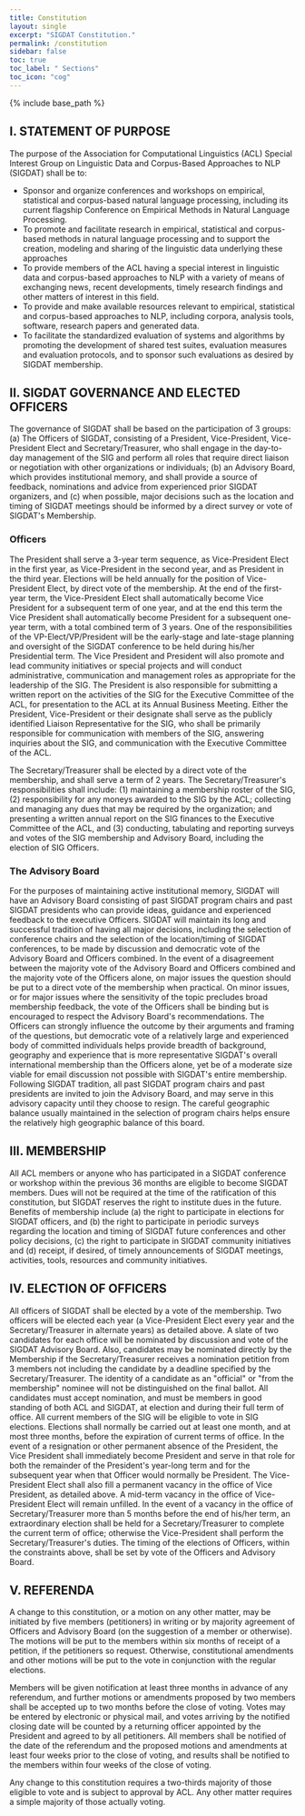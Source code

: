 ```yaml
---
title: Constitution
layout: single
excerpt: "SIGDAT Constitution."
permalink: /constitution
sidebar: false
toc: true
toc_label: " Sections"
toc_icon: "cog"
---
```

{% include base_path %}

    
## I. STATEMENT OF PURPOSE

The purpose of the Association for Computational Linguistics (ACL) Special Interest Group on Linguistic Data and Corpus-Based Approaches to NLP (SIGDAT) shall be to:

- Sponsor and organize conferences and workshops on empirical, statistical and corpus-based natural language processing, including its current flagship Conference on Empirical Methods in Natural Language Processing.
- To promote and facilitate research in empirical, statistical and corpus-based methods in natural language processing and to support the creation, modeling and sharing of the linguistic data underlying these approaches
- To provide members of the ACL having a special interest in linguistic data and corpus-based approaches to NLP with a variety of means of exchanging news, recent developments, timely research findings and other matters of interest in this field.
- To provide and make available resources relevant to empirical, statistical and corpus-based approaches to NLP, including corpora, analysis tools, software, research papers and generated data.
- To facilitate the standardized evaluation of systems and algorithms by promoting the development of shared test suites, evaluation measures and evaluation protocols, and to sponsor such evaluations as desired by SIGDAT membership.


## II. SIGDAT GOVERNANCE AND ELECTED OFFICERS

The governance of SIGDAT shall be based on the participation of 3 groups: (a) The Officers of SIGDAT, consisting of a President, Vice-President, Vice-President Elect and Secretary/Treasurer, who shall engage in the day-to-day management of the SIG and perform all roles that require direct liaison or negotiation with other organizations or individuals; (b) an Advisory Board, which provides institutional memory, and shall provide a source of feedback, nominations and advice from experienced prior SIGDAT organizers, and (c) when possible, major decisions such as the location and timing of SIGDAT meetings should be informed by a direct survey or vote of SIGDAT's Membership.

### Officers

The President shall serve a 3-year term sequence, as Vice-President Elect in the first year, as Vice-President in the second year, and as President in the third year. Elections will be held annually for the position of Vice-President Elect, by direct vote of the membership. At the end of the first-year term, the Vice-President Elect shall automatically become Vice President for a subsequent term of one year, and at the end this term the Vice President shall automatically become President for a subsequent one-year term, with a total combined term of 3 years. One of the responsibilities of the VP-Elect/VP/President will be the early-stage and late-stage planning and oversight of the SIGDAT conference to be held during his/her Presidential term. The Vice President and President will also promote and lead community initiatives or special projects and will conduct administrative, communication and management roles as appropriate for the leadership of the SIG. The President is also responsible for submitting a written report on the activities of the SIG for the Executive Committee of the ACL, for presentation to the ACL at its Annual Business Meeting. Either the President, Vice-President or their designate shall serve as the publicly identified Liaison Representative for the SIG, who shall be primarily responsible for communication with members of the SIG, answering inquiries about the SIG, and communication with the Executive Committee of the ACL.

The Secretary/Treasurer shall be elected by a direct vote of the membership, and shall serve a term of 2 years. The Secretary/Treasurer's responsibilities shall include: (1) maintaining a membership roster of the SIG, (2) responsibility for any moneys awarded to the SIG by the ACL; collecting and managing any dues that may be required by the organization; and presenting a written annual report on the SIG finances to the Executive Committee of the ACL, and (3) conducting, tabulating and reporting surveys and votes of the SIG membership and Advisory Board, including the election of SIG Officers.

### The Advisory Board 

For the purposes of maintaining active institutional memory, SIGDAT will have an Advisory Board consisting of past SIGDAT program chairs and past SIGDAT presidents who can provide ideas, guidance and experienced feedback to the executive Officers. SIGDAT will maintain its long and successful tradition of having all major decisions, including the selection of conference chairs and the selection of the location/timing of SIGDAT conferences, to be made by discussion and democratic vote of the Advisory Board and Officers combined. In the event of a disagreement between the majority vote of the Advisory Board and Officers combined and the majority vote of the Officers alone, on major issues the question should be put to a direct vote of the membership when practical. On minor issues, or for major issues where the sensitivity of the topic precludes broad membership feedback, the vote of the Officers shall be binding but is encouraged to respect the Advisory Board's recommendations. The Officers can strongly influence the outcome by their arguments and framing of the questions, but democratic vote of a relatively large and experienced body of committed individuals helps provide breadth of background, geography and experience that is more representative SIGDAT's overall international membership than the Officers alone, yet be of a moderate size viable for email discussion not possible with SIGDAT's entire membership. Following SIGDAT tradition, all past SIGDAT program chairs and past presidents are invited to join the Advisory Board, and may serve in this advisory capacity until they choose to resign. The careful geographic balance usually maintained in the selection of program chairs helps ensure the relatively high geographic balance of this board.

## III. MEMBERSHIP

All ACL members or anyone who has participated in a SIGDAT conference or workshop within the previous 36 months are eligible to become SIGDAT members. Dues will not be required at the time of the ratification of this constitution, but SIGDAT reserves the right to institute dues in the future. Benefits of membership include (a) the right to participate in elections for SIGDAT officers, and (b) the right to participate in periodic surveys regarding the location and timing of SIGDAT future conferences and other policy decisions, (c) the right to participate in SIGDAT community initiatives and (d) receipt, if desired, of timely announcements of SIGDAT meetings, activities, tools, resources and community initiatives.

## IV. ELECTION OF OFFICERS

All officers of SIGDAT shall be elected by a vote of the membership. Two officers will be elected each year (a Vice-President Elect every year and the Secretary/Treasurer in alternate years) as detailed above. A slate of two candidates for each office will be nominated by discussion and vote of the SIGDAT Advisory Board. Also, candidates may be nominated directly by the Membership if the Secretary/Treasurer receives a nomination petition from 3 members not including the candidate by a deadline specified by the Secretary/Treasurer. The identity of a candidate as an "official" or "from the membership" nominee will not be distinguished on the final ballot. All candidates must accept nomination, and must be members in good standing of both ACL and SIGDAT, at election and during their full term of office. All current members of the SIG will be eligible to vote in SIG elections. Elections shall normally be carried out at least one month, and at most three months, before the expiration of current terms of office. In the event of a resignation or other permanent absence of the President, the Vice President shall immediately become President and serve in that role for both the remainder of the President's year-long term and for the subsequent year when that Officer would normally be President. The Vice-President Elect shall also fill a permanent vacancy in the office of Vice President, as detailed above. A mid-term vacancy in the office of Vice-President Elect will remain unfilled. In the event of a vacancy in the office of Secretary/Treasurer more than 5 months before the end of his/her term, an extraordinary election shall be held for a Secretary/Treasurer to complete the current term of office; otherwise the Vice-President shall perform the Secretary/Treasurer's duties. The timing of the elections of Officers, within the constraints above, shall be set by vote of the Officers and Advisory Board.

## V. REFERENDA

A change to this constitution, or a motion on any other matter, may be initiated by five members (petitioners) in writing or by majority agreement of Officers and Advisory Board (on the suggestion of a member or otherwise). The motions will be put to the members within six months of receipt of a petition, if the petitioners so request. Otherwise, constitutional amendments and other motions will be put to the vote in conjunction with the regular elections.

Members will be given notification at least three months in advance of any referendum, and further motions or amendments proposed by two members shall be accepted up to two months before the close of voting. Votes may be entered by electronic or physical mail, and votes arriving by the notified closing date will be counted by a returning officer appointed by the President and agreed to by all petitioners. All members shall be notified of the date of the referendum and the proposed motions and amendments at least four weeks prior to the close of voting, and results shall be notified to the members within four weeks of the close of voting.

Any change to this constitution requires a two-thirds majority of those eligible to vote and is subject to approval by ACL. Any other matter requires a simple majority of those actually voting.
